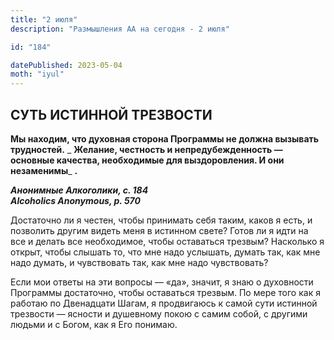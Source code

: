 ```yaml
---
title: "2 июля"
description: "Размышления АА на сегодня - 2 июля"

id: "184"

datePublished: 2023-05-04
moth: "iyul"
---
```


## СУТЬ ИСТИННОЙ ТРЕЗВОСТИ

**Мы находим, что духовная сторона Программы не должна вызывать трудностей.**
_ **Желание, честность и непредубежденность — основные качества, необходимые
для выздоровления. И они незаменимы**_ **.**

**_Анонимные Алкоголики, с. 184  
Alcoholics Anonymous, p. 570_**

Достаточно ли я честен, чтобы принимать себя таким, каков я есть, и позволить
другим видеть меня в истинном свете? Готов ли я идти на все и делать все
необходимое, чтобы оставаться трезвым? Насколько я открыт, чтобы слышать то,
что мне надо услышать, думать так, как мне надо думать, и чувствовать так, как
мне надо чувствовать?

Если мои ответы на эти вопросы — «да», значит, я знаю о духовности Программы
достаточно, чтобы оставаться трезвым. По мере того как я работаю по Двенадцати
Шагам, я продвигаюсь к самой сути истинной трезвости — ясности и душевному
покою с самим собой, с другими людьми и с Богом, как я Его понимаю.
